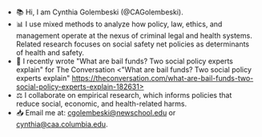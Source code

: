 - 📚 Hi, I am Cynthia Golembeski (@CAGolembeski).
- 📊 I use mixed methods to analyze how policy, law, ethics, and management operate at the nexus of criminal legal and health systems. Related research focuses on social safety net policies as determinants of health and safety.
- 📄 I recently wrote "What are bail funds? Two social policy experts explain" for The Conversation <"What are bail funds? Two social policy experts explain" https://theconversation.com/what-are-bail-funds-two-social-policy-experts-explain-182631>
- ⚖️ I collaborate on empirical research, which informs policies that reduce social, economic, and health-related harms.
- 📥 Email me at: cgolembeski@newschool.edu or cynthia@caa.columbia.edu.

<!---
CAGolembeski/CAGolembeski is a ✨ special ✨ repository because its `README.md` (this file) appears on your GitHub profile.
You can click the Preview link to take a look at your changes.
--->
